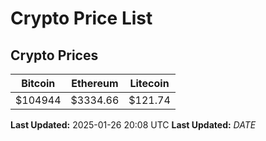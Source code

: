 # Crypto Price List

## Crypto Prices
| Bitcoin | Ethereum | Litecoin |
| ------- | -------- | -------- |
| $104944 | $3334.66 | $121.74 |
**Last Updated:** 2025-01-26 20:08 UTC
**Last Updated:** $DATE$
